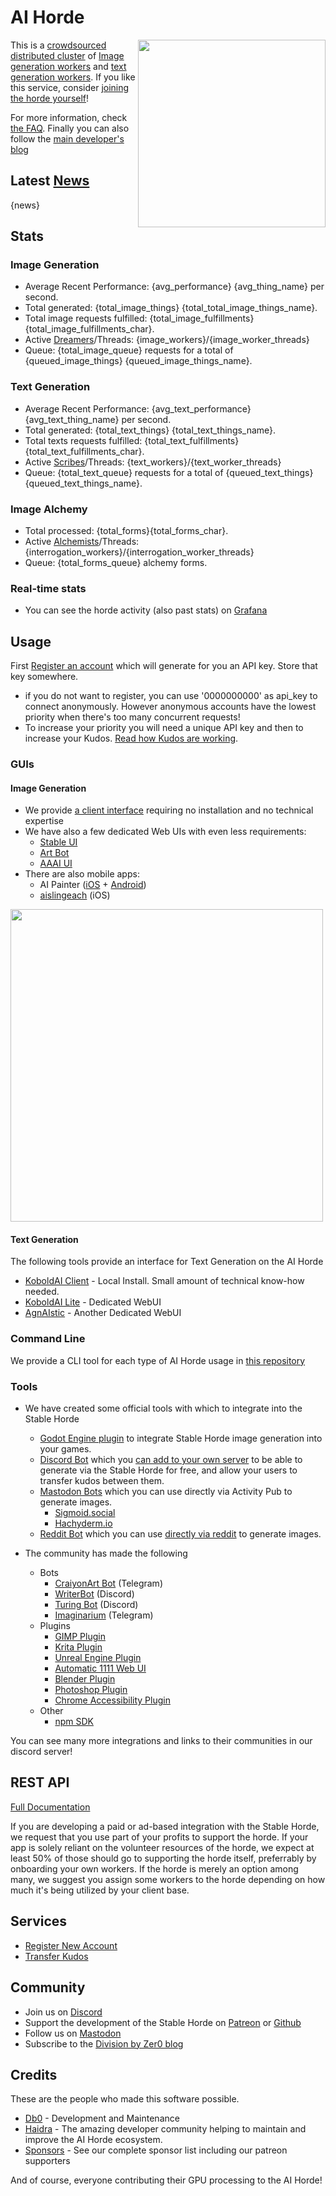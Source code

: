 # AI Horde

<img style="float:right" src="{horde_img_url}/{horde_image}.jpg" width="300" /> This is a [crowdsourced distributed cluster](https://github.com/Haidra-Org/AI-Horde) of [Image generation workers](https://github.com/Haidra-Org/AI-Horde-Worker) and [text generation workers](https://github.com/KoboldAI/KoboldAI-Client). If you like this service, consider [joining the horde yourself](https://github.com/Haidra-Org/AI-Horde/blob/main/README_StableHorde.md#joining-the-horde)!

For more information, check [the FAQ](https://github.com/Haidra-Org/AI-Horde/blob/main/FAQ.md). Finally you can also follow the [main developer's blog](https://dbzer0.com)

## Latest [News](/api/v2/status/news)

{news}

## Stats 

### Image Generation
* Average Recent Performance: {avg_performance} {avg_thing_name} per second. 
* Total generated: {total_image_things} {total_total_image_things_name}. 
* Total image requests fulfilled: {total_image_fulfillments}{total_image_fulfillments_char}.
* Active [Dreamers](/api/v2/workers?type=image)/Threads: {image_workers}/{image_worker_threads}
* Queue: {total_image_queue} requests for a total of {queued_image_things} {queued_image_things_name}. 
### Text Generation
* Average Recent Performance: {avg_text_performance} {avg_text_thing_name} per second. 
* Total generated: {total_text_things} {total_text_things_name}. 
* Total texts requests fulfilled: {total_text_fulfillments}{total_text_fulfillments_char}.
* Active [Scribes](/api/v2/workers?type=text)/Threads: {text_workers}/{text_worker_threads}
* Queue: {total_text_queue} requests for a total of {queued_text_things} {queued_text_things_name}. 
### Image Alchemy
* Total processed: {total_forms}{total_forms_char}.
* Active [Alchemists](/api/v2/workers?type=interrogation)/Threads: {interrogation_workers}/{interrogation_worker_threads}
* Queue: {total_forms_queue} alchemy forms.
### Real-time stats
* You can see the horde activity (also past stats) on [Grafana](https://grafana.aihorde.net/)

## Usage

First [Register an account](/register) which will generate for you an API key. Store that key somewhere.

   * if you do not want to register, you can use '0000000000' as api_key to connect anonymously. However anonymous accounts have the lowest priority when there's too many concurrent requests!
   * To increase your priority you will need a unique API key and then to increase your Kudos. [Read how Kudos are working](https://dbzer0.com/blog/the-kudos-based-economy-for-the-koboldai-horde/).

### GUIs

#### Image Generation

* We provide [a client interface](https://dbzer0.itch.io/lucid-creations) requiring no installation and no technical expertise
* We have also a few dedicated Web UIs with even less requirements:
    * [Stable UI](https://aqualxx.github.io/stable-ui/)
    * [Art Bot](https://tinybots.net/artbot)
    * [AAAI UI](https://artificial-art.eu/)
* There are also mobile apps:
    * AI Painter ([iOS](https://apps.apple.com/hk/app/%E6%A9%9F%E7%95%AB%E5%B8%AB-%E5%B0%88%E6%A5%AD%E7%9A%84ai%E7%B9%AA%E7%95%ABapp/id1644645946) + [Android](https://play.google.com/store/apps/details?id=wkygame.ai.all.in.one))
    * [aislingeach](https://github.com/amiantos/aislingeach) (iOS)

<img src="https://raw.githubusercontent.com/Haidra-Org/Lucid-Creations/main/screenshot.png" width="500" />

#### Text Generation

The following tools provide an interface for Text Generation on the AI Horde

* [KoboldAI Client](https://koboldai.org) - Local Install. Small amount of technical know-how needed.
* [KoboldAI Lite](https://lite.koboldai.net) - Dedicated WebUI
* [AgnAIstic](https://agnai.chat/) - Another Dedicated WebUI

### Command Line

We provide a CLI tool for each type of AI Horde usage in [this repository](https://github.com/Haidra-Org/AI-Horde-CLI)

### Tools

* We have created some official tools with which to integrate into the Stable Horde
    * [Godot Engine plugin](https://github.com/Haidra-Org/AI-Horde-Godot-Addon) to integrate Stable Horde image generation into your games.
    * [Discord Bot](https://github.com/ZeldaFan0225/Stable_Horde_Discord) which you [can add to your own server](https://discord.com/api/oauth2/authorize?client_id=1019572037360025650&permissions=8192&scope=bot) to be able to generate via the Stable Horde for free, and allow your users to transfer kudos between them.
    * [Mastodon Bots](https://github.com/Haidra-Org/mastodon-ai-horde-generate) which you can use directly via Activity Pub to generate images.
        * <a rel="me" href="https://sigmoid.social/@stablehorde_generator">Sigmoid.social</a>
        * <a rel="me" href="https://hachyderm.io/@haichy">Hachyderm.io</a>
    * [Reddit Bot](https://github.com/Haidra-Org/reddit-stable-horde-generate) which you can use [directly via reddit](https://www.reddit.com/user/StableHorde/comments/znhtaw/faq/) to generate images.

* The community has made the following
    * Bots
        * [CraiyonArt Bot](https://t.me/CraiyonArtBot) (Telegram)
        * [WriterBot](https://harrisonvanderbyl.github.io/WriterBot/) (Discord)
        * [Turing Bot](https://github.com/MrlolDev/turing-bot) (Discord)
        * [Imaginarium](https://t.me/ImaginariumAIbot) (Telegram)
    * Plugins
        * [GIMP Plugin](https://github.com/blueturtleai/gimp-stable-diffusion/tree/main/stablehorde)
        * [Krita Plugin](https://github.com/dunkeroni/krita-stable-horde)
        * [Unreal Engine Plugin](https://github.com/Mystfit/Unreal-StableDiffusionTools)
        * [Automatic 1111 Web UI](https://github.com/natanjunges/stable-diffusion-webui-stable-horde)
        * [Blender Plugin](https://github.com/benrugg/AI-Render)
        * [Photoshop Plugin](https://github.com/grizbil/Auto-Photoshop-StableDiffusion-Plugin)
        * [Chrome Accessibility Plugin](https://chrome.google.com/webstore/detail/genalt-generated-alt-text/ekbmkapnmnhhgfmjdnchgmcfggibebnn)
    * Other
        * [npm SDK](https://www.npmjs.com/package/@zeldafan0225/ai_horde)

You can see many more integrations and links to their communities in our discord server!

## REST API

[Full Documentation](/api)

If you are developing a paid or ad-based integration with the Stable Horde, we request that you use part of your profits to support the horde. If your app is solely reliant on the volunteer resources of the horde, we expect at least 50% of those should go to supporting the horde itself, preferrably by onboarding your own workers. If the horde is merely an option among many, we suggest you assign some workers to the horde depending on how much it's being utilized by your client base.

## Services

* [Register New Account](/register)
* [Transfer Kudos](/transfer)

## Community

* Join us on [Discord](https://discord.gg/3DxrhksKzn)
* Support the development of the Stable Horde on [Patreon](https://www.patreon.com/db0) or [Github](https://github.com/db0)
* Follow us on <a rel="me" href="https://sigmoid.social/@stablehorde">Mastodon</a>
* Subscribe to the [Division by Zer0 blog](https://dbzer0.com/)

## Credits

These are the people who made this software possible.

* [Db0](https://dbzer0.com) - Development and Maintenance
* [Haidra](https://github.com/haidra-org) - The amazing developer community helping to maintain and improve the AI Horde ecosystem.
* [Sponsors](/sponsors) - See our complete sponsor list including our patreon supporters

And of course, everyone contributing their GPU processing to the AI Horde!
